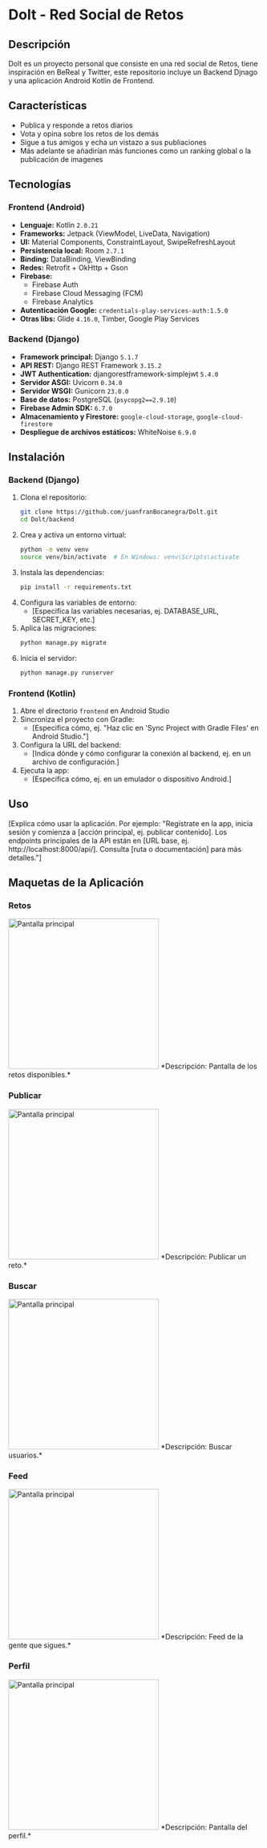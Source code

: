 # Dolt - Red Social de Retos

## Descripción

Dolt es un proyecto personal que consiste en una red social de Retos, tiene inspiración en BeReal y Twitter, 
este repositorio incluye un Backend Djnago y una aplicación Android Kotlin de Frontend.

## Características

- Publica y responde a retos diarios
- Vota y opina sobre los retos de los demás
- Sigue a tus amigos y echa un vistazo a sus publiaciones
- Más adelante se añadirían más funciones como un ranking global o la publicación de imagenes
  
## Tecnologías

### Frontend (Android)

- **Lenguaje:** Kotlin `2.0.21`
- **Frameworks:** Jetpack (ViewModel, LiveData, Navigation)
- **UI:** Material Components, ConstraintLayout, SwipeRefreshLayout
- **Persistencia local:** Room `2.7.1`  
- **Binding:** DataBinding, ViewBinding
- **Redes:** Retrofit + OkHttp + Gson
- **Firebase:**
  - Firebase Auth
  - Firebase Cloud Messaging (FCM)
  - Firebase Analytics
- **Autenticación Google:** `credentials-play-services-auth:1.5.0`
- **Otras libs:** Glide `4.16.0`, Timber, Google Play Services

### Backend (Django)

- **Framework principal:** Django `5.1.7`
- **API REST:** Django REST Framework `3.15.2`
- **JWT Authentication:** djangorestframework-simplejwt `5.4.0`
- **Servidor ASGI:** Uvicorn `0.34.0`
- **Servidor WSGI:** Gunicorn `23.0.0`
- **Base de datos:** PostgreSQL (`psycopg2==2.9.10`)
- **Firebase Admin SDK:** `6.7.0`
- **Almacenamiento y Firestore:** `google-cloud-storage`, `google-cloud-firestore`
- **Despliegue de archivos estáticos:** WhiteNoise `6.9.0`

## Instalación

### Backend (Django)
1. Clona el repositorio:
   ```bash
   git clone https://github.com/juanfranBocanegra/Dolt.git
   cd Dolt/backend
   ```
2. Crea y activa un entorno virtual:
   ```bash
   python -m venv venv
   source venv/bin/activate  # En Windows: venv\Scripts\activate
   ```
3. Instala las dependencias:
   ```bash
   pip install -r requirements.txt
   ```
4. Configura las variables de entorno:
   - [Especifica las variables necesarias, ej. DATABASE_URL, SECRET_KEY, etc.]
5. Aplica las migraciones:
   ```bash
   python manage.py migrate
   ```
6. Inicia el servidor:
   ```bash
   python manage.py runserver
   ```

### Frontend (Kotlin)
1. Abre el directorio `frontend` en Android Studio
2. Sincroniza el proyecto con Gradle:
   - [Especifica cómo, ej. "Haz clic en 'Sync Project with Gradle Files' en Android Studio."]
3. Configura la URL del backend:
   - [Indica dónde y cómo configurar la conexión al backend, ej. en un archivo de configuración.]
4. Ejecuta la app:
   - [Especifica cómo, ej. en un emulador o dispositivo Android.]

## Uso

[Explica cómo usar la aplicación. Por ejemplo: "Regístrate en la app, inicia sesión y comienza a [acción principal, ej. publicar contenido]. Los endpoints principales de la API están en [URL base, ej. http://localhost:8000/api/]. Consulta [ruta o documentación] para más detalles."]

## Maquetas de la Aplicación

### Retos
<img src="assets/retos.jpeg" alt="Pantalla principal" width="300"/>
*Descripción: Pantalla de los retos disponibles.*

### Publicar
<img src="assets/publicar.jpeg" alt="Pantalla principal" width="300"/>
*Descripción: Publicar un reto.*

### Buscar
<img src="assets/buscar.jpeg" alt="Pantalla principal" width="300"/>
*Descripción: Buscar usuarios.*

### Feed
<img src="assets/feed.jpeg" alt="Pantalla principal" width="300"/>
*Descripción: Feed de la gente que sigues.*

### Perfil
<img src="assets/perfil.jpeg" alt="Pantalla principal" width="300"/>
*Descripción: Pantalla del perfil.*
